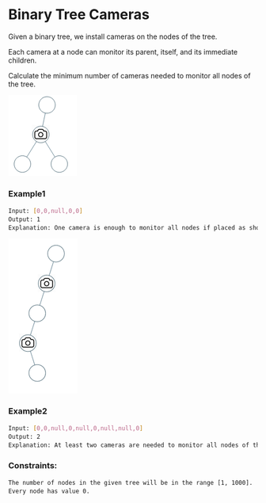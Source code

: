 # Binary Tree Cameras

Given a binary tree, we install cameras on the nodes of the tree. 

Each camera at a node can monitor its parent, itself, and its immediate children.

Calculate the minimum number of cameras needed to monitor all nodes of the tree.

[![Tree1](bstCameras01.png)]()

### Example1
```sh
Input: [0,0,null,0,0]
Output: 1
Explanation: One camera is enough to monitor all nodes if placed as shown.
```

[![Tree2](bstCameras02.png)]()
### Example2
```sh
Input: [0,0,null,0,null,0,null,null,0]
Output: 2
Explanation: At least two cameras are needed to monitor all nodes of the tree. The above image shows one of the valid configurations of camera placement.
```

### Constraints:
```sh
The number of nodes in the given tree will be in the range [1, 1000].
Every node has value 0.
```
